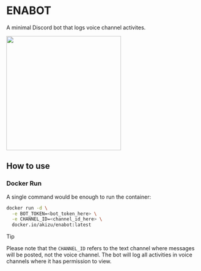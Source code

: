 # ENABOT
A minimal Discord bot that logs voice channel activites.

<img src="https://github.com/Yejia995/enabot/assets/70046367/412135f1-bbcc-49db-810a-fe8900903e3e" width="300">


## How to use
### Docker Run
A single command would be enough to run the container:

```bash
docker run -d \
  -e BOT_TOKEN=<bot_token_here> \
  -e CHANNEL_ID=<channel_id_here> \
  docker.io/akizu/enabot:latest
```

> [!TIP]
> Please note that the `CHANNEL_ID` refers to the text channel where messages will be posted, not the voice channel. The bot will log all activities in voice channels where it has permission to view.
